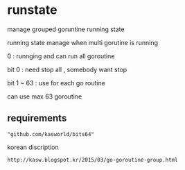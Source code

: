 # runstate
manage grouped goruntine running state

running state manage when multi gorutine is running

0 : runnging and can run all goroutine

bit 0 : need stop all , somebody want stop

bit 1 ~ 63 : use for each go routine

can use max 63 goroutine

## requirements 

    "github.com/kasworld/bits64"

korean discription 

	http://kasw.blogspot.kr/2015/03/go-goroutine-group.html